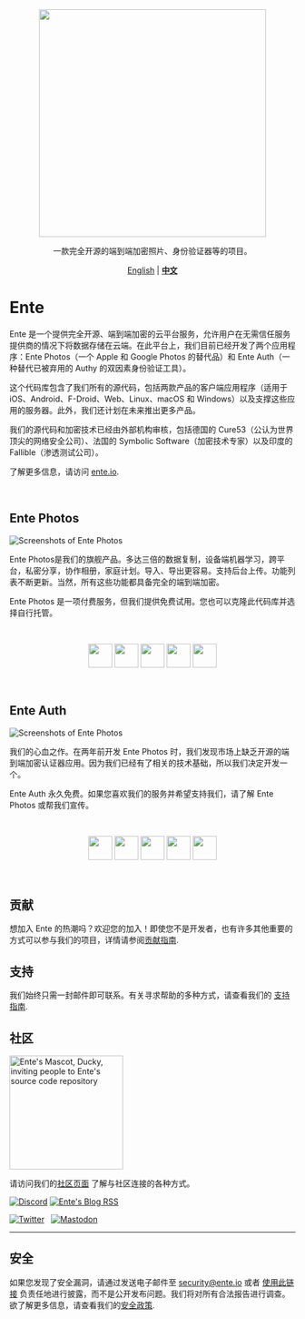 <div align="center">

<img src=".github/assets/ente-rocketship.png" width="400"/>

一款完全开源的端到端加密照片、身份验证器等的项目。

[English](README.md) | **[中文](./README_zh_CN.md)**
</div>

# Ente

Ente 是一个提供完全开源、端到端加密的云平台服务，允许用户在无需信任服务提供商的情况下将数据存储在云端。在此平台上，我们目前已经开发了两个应用程序：Ente Photos（一个 Apple 和 Google Photos 的替代品）和 Ente Auth（一种替代已被弃用的 Authy 的双因素身份验证工具）。

这个代码库包含了我们所有的源代码，包括两款产品的客户端应用程序（适用于 iOS、Android、F-Droid、Web、Linux、macOS 和 Windows）以及支撑这些应用的服务器。此外，我们还计划在未来推出更多产品。

我们的源代码和加密技术已经由外部机构审核，包括德国的 Cure53（公认为世界顶尖的网络安全公司）、法国的 Symbolic Software（加密技术专家）以及印度的 Fallible（渗透测试公司）。

了解更多信息，请访问 [ente.io](https://ente.io).

<br />

## Ente Photos

![Screenshots of Ente Photos](.github/assets/photos.png)

Ente Photos是我们的旗舰产品。多达三倍的数据复制，设备端机器学习，跨平台，私密分享，协作相册，家庭计划。导入、导出更容易。支持后台上传。功能列表不断更新。当然，所有这些功能都具备完全的端到端加密。

Ente Photos 是一项付费服务，但我们提供免费试用。您也可以克隆此代码库并选择自行托管。

<br />

<div align="center">

[<img height="42" src=".github/assets/app-store-badge.svg">](https://apps.apple.com/app/id1542026904)
[<img height="42" src=".github/assets/play-store-badge.png">](https://play.google.com/store/apps/details?id=io.ente.photos)
[<img height="42" src=".github/assets/f-droid-badge.png">](https://f-droid.org/packages/io.ente.photos.fdroid/)
[<img height="42" src=".github/assets/desktop-badge.png">](https://ente.io/download/desktop)
[<img height="42" src=".github/assets/web-badge.svg">](https://web.ente.io)

</div>

<br />

## Ente Auth

![Screenshots of Ente Photos](.github/assets/auth.png)

我们的心血之作。在两年前开发 Ente Photos 时，我们发现市场上缺乏开源的端到端加密认证器应用。因为我们已经有了相关的技术基础，所以我们决定开发一个。

Ente Auth 永久免费。如果您喜欢我们的服务并希望支持我们，请了解 Ente Photos 或帮我们宣传。

<br />

<div align="center">

[<img height="42" src=".github/assets/app-store-badge.svg">](https://apps.apple.com/app/id6444121398)
[<img height="42" src=".github/assets/play-store-badge.png">](https://play.google.com/store/apps/details?id=io.ente.auth)
[<img height="42" src=".github/assets/f-droid-badge.png">](https://f-droid.org/packages/io.ente.auth/)
[<img height="42" src=".github/assets/desktop-badge.png">](https://github.com/ente-io/ente/releases?q=tag%3Aauth-v3)
[<img height="42" src=".github/assets/web-badge.svg">](https://auth.ente.io)

</div>

<br />

## 贡献

想加入 Ente 的热潮吗？欢迎您的加入！即使您不是开发者，也有许多其他重要的方式可以参与我们的项目，详情请参阅[贡献指南](CONTRIBUTING.md).

## 支持

我们始终只需一封邮件即可联系。有关寻求帮助的多种方式，请查看我们的 [支持指南](SUPPORT.md).

## 社区

<img src=".github/assets/ente-ducky.png" width=200 alt="Ente's Mascot, Ducky,
    inviting people to Ente's source code repository" />

请访问我们的[社区页面](https://ente.io/community) 了解与社区连接的各种方式。

[![Discord](https://img.shields.io/discord/948937918347608085?style=for-the-badge&logo=Discord&logoColor=white&label=Discord)](https://discord.gg/z2YVKkycX3)
[![Ente's Blog RSS](https://img.shields.io/badge/blog-rss-F88900?style=for-the-badge&logo=rss&logoColor=white)](https://ente.io/blog/rss.xml)

[![Twitter](.github/assets/twitter.svg)](https://twitter.com/enteio) &nbsp; [![Mastodon](.github/assets/mastodon.svg)](https://mstdn.social/@ente)

---

## 安全

如果您发现了安全漏洞，请通过发送电子邮件至 security@ente.io 或者 [使用此链接](https://github.com/ente-io/ente/security/advisories/new) 负责任地进行披露，而不是公开发布问题。我们将对所有合法报告进行调查。欲了解更多信息，请查看我们的[安全政策](SECURITY.md).
